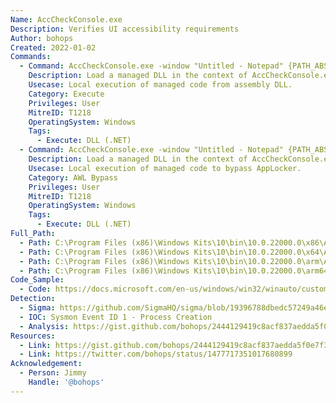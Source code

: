 ```yaml
---
Name: AccCheckConsole.exe
Description: Verifies UI accessibility requirements
Author: bohops
Created: 2022-01-02
Commands:
  - Command: AccCheckConsole.exe -window "Untitled - Notepad" {PATH_ABSOLUTE:.dll}
    Description: Load a managed DLL in the context of AccCheckConsole.exe. The -window switch value can be set to an arbitrary active window name.
    Usecase: Local execution of managed code from assembly DLL.
    Category: Execute
    Privileges: User
    MitreID: T1218
    OperatingSystem: Windows
    Tags:
      - Execute: DLL (.NET)
  - Command: AccCheckConsole.exe -window "Untitled - Notepad" {PATH_ABSOLUTE:.dll}
    Description: Load a managed DLL in the context of AccCheckConsole.exe. The -window switch value can be set to an arbitrary active window name.
    Usecase: Local execution of managed code to bypass AppLocker.
    Category: AWL Bypass
    Privileges: User
    MitreID: T1218
    OperatingSystem: Windows
    Tags:
      - Execute: DLL (.NET)
Full_Path:
  - Path: C:\Program Files (x86)\Windows Kits\10\bin\10.0.22000.0\x86\AccChecker\AccCheckConsole.exe
  - Path: C:\Program Files (x86)\Windows Kits\10\bin\10.0.22000.0\x64\AccChecker\AccCheckConsole.exe
  - Path: C:\Program Files (x86)\Windows Kits\10\bin\10.0.22000.0\arm\AccChecker\AccCheckConsole.exe
  - Path: C:\Program Files (x86)\Windows Kits\10\bin\10.0.22000.0\arm64\AccChecker\AccCheckConsole.exe
Code_Sample:
  - Code: https://docs.microsoft.com/en-us/windows/win32/winauto/custom-verification-routines
Detection:
  - Sigma: https://github.com/SigmaHQ/sigma/blob/19396788dbedc57249a46efed2bb1927abc376d4/rules/windows/process_creation/proc_creation_win_lolbin_susp_acccheckconsole.yml
  - IOC: Sysmon Event ID 1 - Process Creation
  - Analysis: https://gist.github.com/bohops/2444129419c8acf837aedda5f0e7f340
Resources:
  - Link: https://gist.github.com/bohops/2444129419c8acf837aedda5f0e7f340
  - Link: https://twitter.com/bohops/status/1477717351017680899
Acknowledgement:
  - Person: Jimmy
    Handle: '@bohops'
---
```

